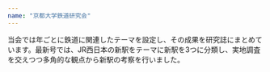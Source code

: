 ```yaml
---
name: "京都大学鉄道研究会"
---
```

当会では年ごとに鉄道に関連したテーマを設定し、その成果を研究誌にまとめています。最新号では、JR西日本の新駅をテーマに新駅を3つに分類し、実地調査を交えつつ多角的な観点から新駅の考察を行いました。